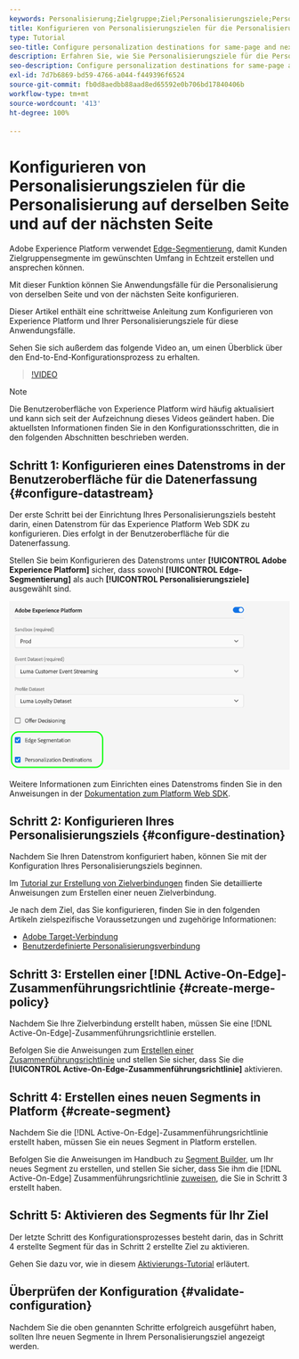```yaml
---
keywords: Personalisierung;Zielgruppe;Ziel;Personalisierungsziele;Personalisierungsziele konfigurieren;dieselbe Seite;nächste Seite;
title: Konfigurieren von Personalisierungszielen für die Personalisierung auf derselben Seite und auf der nächsten Seite
type: Tutorial
seo-title: Configure personalization destinations for same-page and next-page personalization.
description: Erfahren Sie, wie Sie Personalisierungsziele für die Personalisierung auf derselben Seite und der nächsten Seiten konfigurieren.
seo-description: Configure personalization destinations for same-page and next-page personalization.
exl-id: 7d7b6869-bd59-4766-a044-f449396f6524
source-git-commit: fb0d8aedbb88aad8ed65592e0b706bd17840406b
workflow-type: tm+mt
source-wordcount: '413'
ht-degree: 100%

---
```


# Konfigurieren von Personalisierungszielen für die Personalisierung auf derselben Seite und auf der nächsten Seite

Adobe Experience Platform verwendet [Edge-Segmentierung](../../segmentation/ui/edge-segmentation.md), damit Kunden Zielgruppensegmente im gewünschten Umfang in Echtzeit erstellen und ansprechen können.

Mit dieser Funktion können Sie Anwendungsfälle für die Personalisierung von derselben Seite und von der nächsten Seite konfigurieren.

Dieser Artikel enthält eine schrittweise Anleitung zum Konfigurieren von Experience Platform und Ihrer Personalisierungsziele für diese Anwendungsfälle.

Sehen Sie sich außerdem das folgende Video an, um einen Überblick über den End-to-End-Konfigurationsprozess zu erhalten.

>[!VIDEO](https://video.tv.adobe.com/v/340091/)

>[!NOTE]
>
>Die Benutzeroberfläche von Experience Platform wird häufig aktualisiert und kann sich seit der Aufzeichnung dieses Videos geändert haben. Die aktuellsten Informationen finden Sie in den Konfigurationsschritten, die in den folgenden Abschnitten beschrieben werden.

## Schritt 1: Konfigurieren eines Datenstroms in der Benutzeroberfläche für die Datenerfassung {#configure-datastream}

Der erste Schritt bei der Einrichtung Ihres Personalisierungsziels besteht darin, einen Datenstrom für das Experience Platform Web SDK zu konfigurieren. Dies erfolgt in der Benutzeroberfläche für die Datenerfassung.

Stellen Sie beim Konfigurieren des Datenstroms unter **[!UICONTROL Adobe Experience Platform]** sicher, dass sowohl **[!UICONTROL Edge-Segmentierung]** als auch **[!UICONTROL Personalisierungsziele]** ausgewählt sind.

![Datenstromkonfiguration](../assets/ui/configure-personalization-destinations/datastream-config.png)

Weitere Informationen zum Einrichten eines Datenstroms finden Sie in den Anweisungen in der [Dokumentation zum Platform Web SDK](../../edge/datastreams/overview.md).

## Schritt 2: Konfigurieren Ihres Personalisierungsziels {#configure-destination}

Nachdem Sie Ihren Datenstrom konfiguriert haben, können Sie mit der Konfiguration Ihres Personalisierungsziels beginnen.

Im [Tutorial zur Erstellung von Zielverbindungen](../ui/connect-destination.md) finden Sie detaillierte Anweisungen zum Erstellen einer neuen Zielverbindung.

Je nach dem Ziel, das Sie konfigurieren, finden Sie in den folgenden Artikeln zielspezifische Voraussetzungen und zugehörige Informationen:

* [Adobe Target-Verbindung](../catalog/personalization/adobe-target-connection.md)
* [Benutzerdefinierte Personalisierungsverbindung](../catalog/personalization/custom-personalization.md)

## Schritt 3: Erstellen einer [!DNL Active-On-Edge]-Zusammenführungsrichtlinie {#create-merge-policy}

Nachdem Sie Ihre Zielverbindung erstellt haben, müssen Sie eine [!DNL Active-On-Edge]-Zusammenführungsrichtlinie erstellen.

Befolgen Sie die Anweisungen zum [Erstellen einer Zusammenführungsrichtlinie](../../profile/merge-policies/ui-guide.md#create-a-merge-policy) und stellen Sie sicher, dass Sie die **[!UICONTROL Active-On-Edge-Zusammenführungsrichtlinie]** aktivieren.

## Schritt 4: Erstellen eines neuen Segments in Platform {#create-segment}

Nachdem Sie die [!DNL Active-On-Edge]-Zusammenführungsrichtlinie erstellt haben, müssen Sie ein neues Segment in Platform erstellen.

Befolgen Sie die Anweisungen im Handbuch zu [Segment Builder](../../segmentation/ui/segment-builder.md), um Ihr neues Segment zu erstellen, und stellen Sie sicher, dass Sie ihm die [!DNL Active-On-Edge] Zusammenführungsrichtlinie [zuweisen](../../segmentation/ui/segment-builder.md#merge-policies), die Sie in Schritt 3 erstellt haben.

## Schritt 5: Aktivieren des Segments für Ihr Ziel

Der letzte Schritt des Konfigurationsprozesses besteht darin, das in Schritt 4 erstellte Segment für das in Schritt 2 erstellte Ziel zu aktivieren.

Gehen Sie dazu vor, wie in diesem [Aktivierungs-Tutorial](../ui/activate-profile-request-destinations.md) erläutert.

## Überprüfen der Konfiguration {#validate-configuration}

Nachdem Sie die oben genannten Schritte erfolgreich ausgeführt haben, sollten Ihre neuen Segmente in Ihrem Personalisierungsziel angezeigt werden.
